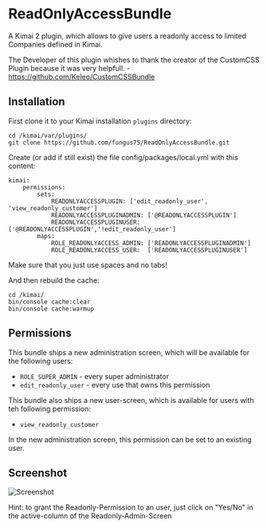 # ReadOnlyAccessBundle

A Kimai 2 plugin, which allows to give users a readonly access to limited Companies defined in Kimai.

The Developer of this plugin whishes to thank the creator of the CustomCSS Plugin because it was very helpfull. - https://github.com/Keleo/CustomCSSBundle

## Installation

First clone it to your Kimai installation `plugins` directory:
```
cd /kimai/var/plugins/
git clone https://github.com/fungus75/ReadOnlyAccessBundle.git
```

Create (or add if still exist) the file config/packages/local.yml
with this content:
```
kimai:
    permissions:
        sets:
            READONLYACCESSPLUGIN: ['edit_readonly_user', 'view_readonly_customer']
            READONLYACCESSPLUGINADMIN: ['@READONLYACCESSPLUGIN']
            READONLYACCESSPLUGINUSER:  ['@READONLYACCESSPLUGIN','!edit_readonly_user']
        maps:
            ROLE_READONLYACCESS_ADMIN: ['READONLYACCESSPLUGINADMIN']
            ROLE_READONLYACCESS_USER:  ['READONLYACCESSPLUGINUSER']
```
Make sure that you just use spaces and no tabs!


And then rebuild the cache: 
```
cd /kimai/
bin/console cache:clear
bin/console cache:warmup
```

## Permissions

This bundle ships a new administration screen, which will be available for the following users:

- `ROLE_SUPER_ADMIN` - every super administrator
- `edit_readonly_user` - every use that owns this permission 

This bundle also ships a new user-screen, which is available for users with teh following permission:

- `view_readonly_customer`

In the new administration screen, this permission can be set to an existing user.
 
## Screenshot

![Screenshot](https://raw.githubusercontent.com/fungus75/ReadOnlyAccessBundle/master/screenshot.jpg)

Hint: to grant the Readonly-Permission to an user, just click on "Yes/No" in the active-column of the Readonly-Admin-Screen

